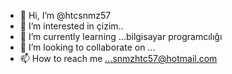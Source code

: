 - 👋 Hi, I’m @htcsnmz57
- 👀 I’m interested in çizim..
- 🌱 I’m currently learning ...bilgisayar programcılığı
- 💞️ I’m looking to collaborate on ...
- 📫 How to reach me ...snmzhtc57@hotmail.com

<!---
htcsnmz57/htcsnmz57 is a ✨ special ✨ repository because its `README.md` (this file) appears on your GitHub profile.
You can click the Preview link to take a look at your changes.
--->
